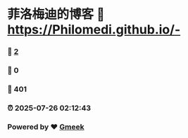 # 菲洛梅迪的博客 :link: https://Philomedi.github.io/- 
### :page_facing_up: [2](https://Philomedi.github.io/-/tag.html) 
### :speech_balloon: 0 
### :hibiscus: 401 
### :alarm_clock: 2025-07-26 02:12:43 
### Powered by :heart: [Gmeek](https://github.com/Meekdai/Gmeek)
